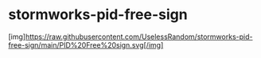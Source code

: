 # stormworks-pid-free-sign

[img]https://raw.githubusercontent.com/UselessRandom/stormworks-pid-free-sign/main/PID%20Free%20sign.svg[/img]
